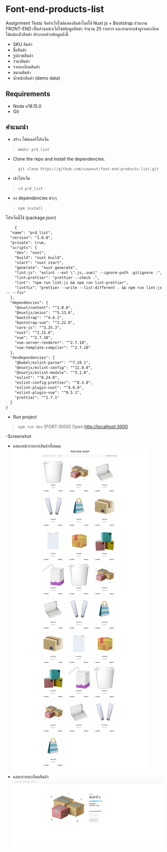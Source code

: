 # Font-end-products-list
Assignment Tests  จัดทำเว็บไซต์แสดงสินค้าโดยใช้ Nuxt js + Bootstrap  ส่วนงาน FRONT-END
เป็นส่วนหน้าเว็บไซต์ข้อมูลสินค้า จำนวน 25 รายการ และสามารถเข้าดูรายละเอียดได้แต่ละตัวสินค้า ประกอบด้วยข้อมูลดังนี้
- SKU สินค้า
- ชื่อสินค้า
- รูปภาพสินค้า
- ราคาสินค้า
- รายละเอียดสินค้า
- ขนาดสินค้า
- น้ำหนักสินค้า
(demo data)
## Requirements
-   Node v18.15.0
-   Git

## คำแนะนำ
 - สร้าง โฟล์เดอร์โปรเจ็ค 
 > `mkdir prd_list`
- Clone the repo and install the dependencies.
> `git clone https://github.com/suwanut/font-end-products-list.git`
- เข้าโปรเจ็ค 
> `cd prd_list`
 - ลง dependencies ต่างๆ  
> `npm install`

โปรเจ็คนี้ใช้ (package.json)

        {
      "name": "prd_list",
      "version": "1.0.0",
      "private": true,
      "scripts": {
        "dev": "nuxt",
        "build": "nuxt build",
        "start": "nuxt start",
        "generate": "nuxt generate",
        "lint:js": "eslint --ext \".js,.vue\" --ignore-path .gitignore .",
        "lint:prettier": "prettier --check .",
        "lint": "npm run lint:js && npm run lint:prettier",
        "lintfix": "prettier --write --list-different . && npm run lint:js -- --fix"
      },
      "dependencies": {
        "@nuxt/content": "^1.0.0",
        "@nuxtjs/axios": "^5.13.6",
        "bootstrap": "^4.6.2",
        "bootstrap-vue": "^2.22.0",
        "core-js": "^3.25.3",
        "nuxt": "^2.15.8",
        "vue": "^2.7.10",
        "vue-server-renderer": "^2.7.10",
        "vue-template-compiler": "^2.7.10"
      },
      "devDependencies": {
        "@babel/eslint-parser": "^7.19.1",
        "@nuxtjs/eslint-config": "^11.0.0",
        "@nuxtjs/eslint-module": "^3.1.0",
        "eslint": "^8.24.0",
        "eslint-config-prettier": "^8.5.0",
        "eslint-plugin-nuxt": "^4.0.0",
        "eslint-plugin-vue": "^9.5.1",
        "prettier": "^2.7.1"
      }
    }

    
- Run project
> `npm run dev`
[PORT:3000]
Open  [http://localhost:3000](http://localhost:3000/) 

-Screenshot
- แสดงหน้ารายการสินค้าทั้งหมด
![แสดงหน้ารายการสินค้าทั้งหมด](screencapture-show-all.png)

- แสดงรายละเอียดสินค้า
![แสดงรายละเอียดสินค้า](screencapture-show-detail.png)

